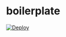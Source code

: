 # boilerplate

[![Deploy](https://www.herokucdn.com/deploy/button.svg)](https://heroku.com/deploy?template=https://github.plaid.com/echu/boilerplate)

